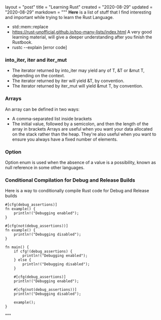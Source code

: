 layout = "post"
title = "Learning Rust"
created = "2020-08-29"
updated = "2020-08-29"
markdown = """
**Here** is a list of stuff that I find interesting and important while trying to learn the Rust Language.

* std::mem::replace
* https://rust-unofficial.github.io/too-many-lists/index.html
A very good learning material, will give a deeper understanding after you finish the Rustbook.
* rustc --explain [error code]

### into_iter, iter and iter_mut
* The iterator returned by into_iter may yield any of T, &T or &mut T, depending on the context.
* The iterator returned by iter will yield &T, by convention.
* The iterator returned by iter_mut will yield &mut T, by convention.

### Arrays
An array can be defined in two ways:
* A comma-separated list inside brackets
* The initial value, followed by a semicolon, and then the length of the array in brackets
Arrays are useful when you want your data allocated on the stack rather than the heap. They're also useful when you want to ensure you always have a fixed number of elements.

### Option
Option<T> enum is used when the absence of a value is a possibility, known as null reference in some other languages.

### Conditional Compilation for Debug and Release Builds
Here is a way to conditionally compile Rust code for Debug and Release builds
```
#[cfg(debug_assertions)]
fn example() {
    println!("Debugging enabled");
}

#[cfg(not(debug_assertions))]
fn example() {
    println!("Debugging disabled");
}

fn main() {
    if cfg!(debug_assertions) {
        println!("Debugging enabled");
    } else {
        println!("Debugging disabled");
    }

    #[cfg(debug_assertions)]
    println!("Debugging enabled");

    #[cfg(not(debug_assertions))]
    println!("Debugging disabled");

    example();
}
```
"""
